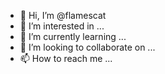 - 👋 Hi, I’m @flamescat
- 👀 I’m interested in ...
- 🌱 I’m currently learning ...
- 💞️ I’m looking to collaborate on ...
- 📫 How to reach me ...

<!---
flamescat/flamescat is a ✨ special ✨ repository because its `README.md` (this file) appears on your GitHub profile.
You can click the Preview link to take a look at your changes.
--->
